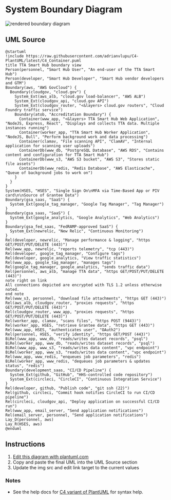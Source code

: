 System Boundary Diagram
=======================

![rendered boundary diagram](http://www.plantuml.com/plantuml/svg/dLTTRzky5RxFhpZBHP42Rs8iwSs6OQWJEsc6P7KZjxqfOD3KiSo58bKUqgunzB-FXvOPAKg6lWNQY3hYUPw77-V3xyaBvqEjZ_wYZDIXH5Xxtz3VHoCdjcULykkm38HEMkFH-3Dfwv4edH9ceqCJHbVlJcTQ6F_v_cwaXKVoqRIuYhE5CkZE6iRsock4-NmCHHtfu4DOmj86KmgtWut2xT4C7LbpqgI7GVq773zD_HpvZwDbR01DUSfomAx0hvzX7hyzu9IuGMqZMWzdSh0UzyoR26eTP1y2OKgucTz7lCjMvOdO4YluMi2DtLnf6yhZj_3V8u0yGxAnifiuBGtFuhYT0r3io6EzcFxmZBGGUjcT1jgAydGfj30ogck9ndUNKK7VExCiHADw4EFPxV-PxMpmQJV-yKQB7Jhw9povxZyIywQLmJMloUt0Ex5QAGc4RgCajlXFU-BjahLAwR1KNdXbJVwQbmwGRyF9ThkDmfkUZlwr-8fB63UDLZB1iQP_snB_LVm1qn-DGuh7y812UluoKTH4cFs1IQirIay9i1HUdC5zq5ur6a4Pyhot12uOeqmLbpBGPjqZkbRUCr7fqskwBeFM_3v3jxAkXgMGZvNZRG36P7593pJEHWdqChtKeXPyUQwLHY0faivqhEbSH3t-mgDRuz4PeK4ygO78--IIuYCqVATeI3HPfbCebwpOagyS5f_kO185BWNXuV8zJ0eUjcu4RVotEsrMgWekS_VFy5LEkcZ1YmjO1lc8_ZWRKaXwwv20-2P9MF4-22Bqhw-2xnt7vGC_1skOQa4HISXrCdqA613igdj0_x5B0c_t1sLDI_JpYF__FDf7qic7Obf4VtuacSfK6g5GbO6Fvfkvlnx3HWcOgnfFBoD_oJS5h8FPxHUGmfNVugp21YSJ_OqJnYCckTqKKv5Oa134548KAO1wqLnP6uaNNbIBMXXHfO2-IKQOYmhkzqRMs7cD53__F4dqrJkl93rHZ0yc9k0upOOXnGhB0yqrbW_Z-zcfQ1fdDrZ2oxm6jmwraXnOk8K77Xzke3B11e9xQvItZkE72UEKRgBl0EnN3iq-83dmuGreMrNHbJ5JYOERwNmq-rZ4Fv_deydqRZgVmicxTnTl8pfZvsJLGNROMES9F6giqRiTmtdPPCTdebuyigisVX2YdLvrwXx15uNRd8vJW11_wIjzXMu_eYxPSDwBh8Icf4pBEQprxzJfjfnbdfn-VssZZVK8JbLh3zQ0LkRnQAmrI4QNd5y8IcoKz5Y2S0XefDir_BPLVWtpkmB-UdOEmMWa0klNwBQA41YtF3j2KwOXgyuvgDjbb7PhE5EswSPx8TSr6ayz-RtZpIiULjV6sH-Agmn-3qYUVlso3R3ocVu-QA-avVh2TOBISZj8Z08dVtl5jqs03hrJkC6SmGR7F8YVhhi8Vet6Syr2Wj0sTH_7qNm-l5UjqmQTMkr0bUpfTyErPyfBrIFDHSwXA6cqTOfPMJ6X1uVIkf8Ohg7lEhldLVy-GbS0NRpaVYYcxBjf93UrZLN63rNyBin0oA5GeldELP2uy44ZdAZnqFgbAQz9o00blWW0Ro0qKLHRlaCFCLU6DiTnV1sgmzNjw6e2CzMWLWQ7PM7_2uIBaFBSMt0T_b2Syj8TDtpSZPG8d9T9USjzPnz0AYSrIiLSQNXr-woiS4TLjSrCaJlTGNt9IcPXgHMj4p53nGz0yVta_Boz-bbrbzpMTPoujlQHCv9QSKWV586tt9d2VZUQl1i9x0daMVC_mKRRNQyHZFyeI8b4gw1Rk0Zy_4fWBPHUS5k__uc4fkp1987j2xNEVPySgR_YVYTsYycpeh6tFgJcgZMyZpYXrly3)

UML Source
----------

```
@startuml
!include https://raw.githubusercontent.com/adrianvlupu/C4-PlantUML/latest/C4_Container.puml
title TTA Smart Hub boundary view
Person(personnel, "Smart Hub User", "An end-user of the TTA Smart Hub")
Person(developer, "Smart Hub Developer", "Smart Hub vendor developers and GTM")
Boundary(aws, "AWS GovCloud") {
  Boundary(cloudgov, "cloud.gov") {
    System_Ext(aws_alb, "cloud.gov load-balancer", "AWS ALB")
    System_Ext(cloudgov_api, "cloud.gov API")
    System_Ext(cloudgov_router, "<&layers> cloud.gov routers", "Cloud Foundry traffic service")
    Boundary(atob, "Accreditation Boundary") {
      Container(www_app, "<&layers> TTA Smart Hub Web Application", "NodeJS, Express, React", "Displays and collects TTA data. Multiple instances running")
      Container(worker_app, "TTA Smart Hub Worker Application", "NodeJS, Bull", "Perform background work and data processing")
      Container(clamav, "File scanning API", "ClamAV", "Internal application for scanning user uploads")
      ContainerDb(www_db, "PostgreSQL Database", "AWS RDS", "Contains content and configuration for TTA Smart Hub")
      ContainerDb(www_s3, "AWS S3 bucket", "AWS S3", "Stores static file assets")
      ContainerDb(www_redis, "Redis Database", "AWS Elasticache", "Queue of background jobs to work on")
    }
  }
}
System(HSES, "HSES", "Single Sign On\nMFA via Time-Based App or PIV card\n\nSource of Grantee Data")
Boundary(gsa_saas, "SaaS") {
  System_Ext(google_tag_manager, "Google Tag Manager", "Tag Manager")
}
Boundary(gsa_saas, "SaaS") {
  System_Ext(google_analytics, "Google Analytics", "Web Analytics")
}
Boundary(gsa_fed_saas, "FedRAMP-approved SaaS") {
  System_Ext(newrelic, "New Relic", "Continuous Monitoring")
}
Rel(developer, newrelic, "Manage performance & logging", "https GET/POST/PUT/DELETE (443)")
Rel(www_app, newrelic, "reports telemetry", "tcp (443)")
Rel(developer, google_tag_manager, "Configure tags")
Rel(developer, google_analytics, "View traffic statistics")
Rel(www_app, google_tag_manager, "manages tags")
Rel(google_tag_manager, google_analytics, "sends traffic data")
Rel(personnel, aws_alb, "manage TTA data", "https GET/POST/PUT/DELETE (443)")
note right on link
All connections depicted are encrypted with TLS 1.2 unless otherwise noted.
end note
Rel(www_s3, personnel, "download file attachments", "https GET (443)")
Rel(aws_alb, cloudgov_router, "proxies requests", "https GET/POST/PUT/DELETE (443)")
Rel(cloudgov_router, www_app, "proxies requests", "https GET/POST/PUT/DELETE (443)")
Rel(worker_app, clamav, "scans files", "https POST (9443)")
Rel(worker_app, HSES, "retrieve Grantee data", "https GET (443)")
Rel(www_app, HSES, "authenticates user", "OAuth2")
Rel(personnel, HSES, "verify identity", "https GET/POST (443)")
BiRel(www_app, www_db, "reads/writes dataset records", "psql")
BiRel(worker_app, www_db, "reads/writes dataset records", "psql")
BiRel(www_app, www_s3, "reads/writes data content", "vpc endpoint")
BiRel(worker_app, www_s3, "reads/writes data content", "vpc endpoint")
Rel(www_app, www_redis, "enqueues job parameters", "redis")
BiRel(worker_app, www_redis, "dequeues job parameters & updates status", "redis")
Boundary(development_saas, "CI/CD Pipeline") {
  System_Ext(github, "GitHub", "HHS-controlled code repository")
  System_Ext(circleci, "CircleCI", "Continuous Integration Service")
}
Rel(developer, github, "Publish code", "git ssh (22)")
Rel(github, circleci, "Commit hook notifies CircleCI to run CI/CD pipeline")
Rel(circleci, cloudgov_api, "Deploy application on successful CI/CD run")
Rel(www_app, email_server, "Send application notifications")
Rel(email_server, personnel, "Send application notifications")
Lay_D(personnel, aws)
Lay_R(HSES, aws)
@enduml
```

Instructions
------------

1. [Edit this diagram with plantuml.com](http://www.plantuml.com/plantuml/umla/dLTTRzky5RxFhpZBHP42Rs8iwSs6OQWJEsc6P7KZjxqfOD3KiSo58bKUqgunzB-FXvOPAKg6lWNQY3hYUPw77-V3xyaBvqEjZ_wYZDIXH5Xxtz3VHoCdjcULykkm38HEMkFH-3Dfwv4edH9ceqCJHbVlJcTQ6F_v_cwaXKVoqRIuYhE5CkZE6iRsock4-NmCHHtfu4DOmj86KmgtWut2xT4C7LbpqgI7GVq773zD_HpvZwDbR01DUSfomAx0hvzX7hyzu9IuGMqZMWzdSh0UzyoR26eTP1y2OKgucTz7lCjMvOdO4YluMi2DtLnf6yhZj_3V8u0yGxAnifiuBGtFuhYT0r3io6EzcFxmZBGGUjcT1jgAydGfj30ogck9ndUNKK7VExCiHADw4EFPxV-PxMpmQJV-yKQB7Jhw9povxZyIywQLmJMloUt0Ex5QAGc4RgCajlXFU-BjahLAwR1KNdXbJVwQbmwGRyF9ThkDmfkUZlwr-8fB63UDLZB1iQP_snB_LVm1qn-DGuh7y812UluoKTH4cFs1IQirIay9i1HUdC5zq5ur6a4Pyhot12uOeqmLbpBGPjqZkbRUCr7fqskwBeFM_3v3jxAkXgMGZvNZRG36P7593pJEHWdqChtKeXPyUQwLHY0faivqhEbSH3t-mgDRuz4PeK4ygO78--IIuYCqVATeI3HPfbCebwpOagyS5f_kO185BWNXuV8zJ0eUjcu4RVotEsrMgWekS_VFy5LEkcZ1YmjO1lc8_ZWRKaXwwv20-2P9MF4-22Bqhw-2xnt7vGC_1skOQa4HISXrCdqA613igdj0_x5B0c_t1sLDI_JpYF__FDf7qic7Obf4VtuacSfK6g5GbO6Fvfkvlnx3HWcOgnfFBoD_oJS5h8FPxHUGmfNVugp21YSJ_OqJnYCckTqKKv5Oa134548KAO1wqLnP6uaNNbIBMXXHfO2-IKQOYmhkzqRMs7cD53__F4dqrJkl93rHZ0yc9k0upOOXnGhB0yqrbW_Z-zcfQ1fdDrZ2oxm6jmwraXnOk8K77Xzke3B11e9xQvItZkE72UEKRgBl0EnN3iq-83dmuGreMrNHbJ5JYOERwNmq-rZ4Fv_deydqRZgVmicxTnTl8pfZvsJLGNROMES9F6giqRiTmtdPPCTdebuyigisVX2YdLvrwXx15uNRd8vJW11_wIjzXMu_eYxPSDwBh8Icf4pBEQprxzJfjfnbdfn-VssZZVK8JbLh3zQ0LkRnQAmrI4QNd5y8IcoKz5Y2S0XefDir_BPLVWtpkmB-UdOEmMWa0klNwBQA41YtF3j2KwOXgyuvgDjbb7PhE5EswSPx8TSr6ayz-RtZpIiULjV6sH-Agmn-3qYUVlso3R3ocVu-QA-avVh2TOBISZj8Z08dVtl5jqs03hrJkC6SmGR7F8YVhhi8Vet6Syr2Wj0sTH_7qNm-l5UjqmQTMkr0bUpfTyErPyfBrIFDHSwXA6cqTOfPMJ6X1uVIkf8Ohg7lEhldLVy-GbS0NRpaVYYcxBjf93UrZLN63rNyBin0oA5GeldELP2uy44ZdAZnqFgbAQz9o00blWW0Ro0qKLHRlaCFCLU6DiTnV1sgmzNjw6e2CzMWLWQ7PM7_2uIBaFBSMt0T_b2Syj8TDtpSZPG8d9T9USjzPnz0AYSrIiLSQNXr-woiS4TLjSrCaJlTGNt9IcPXgHMj4p53nGz0yVta_Boz-bbrbzpMTPoujlQHCv9QSKWV586tt9d2VZUQl1i9x0daMVC_mKRRNQyHZFyeI8b4gw1Rk0Zy_4fWBPHUS5k__uc4fkp1987j2xNEVPySgR_YVYTsYycpeh6tFgJcgZMyZpYXrly3)
1. Copy and paste the final UML into the UML Source section
1. Update the img src and edit link target to the current values

### Notes

* See the help docs for [C4 variant of PlantUML](https://github.com/RicardoNiepel/C4-PlantUML) for syntax help.
